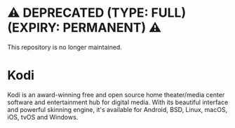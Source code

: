 # ⚠️ DEPRECATED (TYPE: FULL) (EXPIRY: PERMANENT) ⚠️
This repository is no longer maintained.
# Kodi
Kodi is an award-winning free and open source home theater/media center software and entertainment hub for digital media. With its beautiful interface and powerful skinning engine, it's available for Android, BSD, Linux, macOS, iOS, tvOS and Windows.
